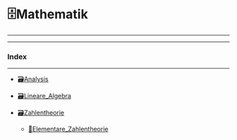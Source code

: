 # 🗄️Mathematik

---

---
 
### Index

---
- [🗃️Analysis](🗃️Analysis)

- [🗃️Lineare_Algebra](🗃️Lineare_Algebra)

- [🗃️Zahlentheorie](🗃️Zahlentheorie)
  - [📁Elementare_Zahlentheorie](📁Elementare_Zahlentheorie)
       
